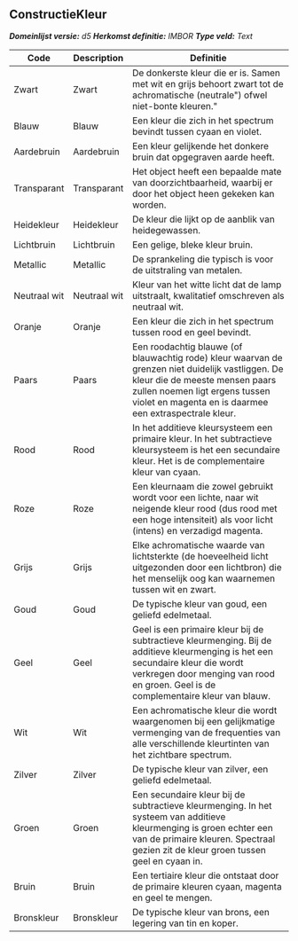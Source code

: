 ﻿## ConstructieKleur

*__Domeinlijst versie:__ d5*
*__Herkomst definitie:__ IMBOR*
*__Type veld:__ Text*

|__Code__ |__Description__ |__Definitie__	|
|	---	|	---	|   ---	| 
| Zwart | Zwart | De donkerste kleur die er is. Samen met wit en grijs behoort zwart tot de achromatische (neutrale") ofwel niet-bonte kleuren." |
| Blauw | Blauw | Een kleur die zich in het spectrum bevindt tussen cyaan en violet. |
| Aardebruin | Aardebruin | Een kleur gelijkende het donkere bruin dat opgegraven aarde heeft. |
| Transparant | Transparant | Het object heeft een bepaalde mate van doorzichtbaarheid, waarbij er door het object heen gekeken kan worden. |
| Heidekleur | Heidekleur | De kleur die lijkt op de aanblik van heidegewassen. |
| Lichtbruin | Lichtbruin | Een gelige, bleke kleur bruin. |
| Metallic | Metallic | De sprankeling die typisch is voor de uitstraling van metalen. |
| Neutraal wit | Neutraal wit | Kleur van het witte licht dat de lamp uitstraalt, kwalitatief omschreven als neutraal wit. |
| Oranje | Oranje | Een kleur die zich in het spectrum tussen rood en geel bevindt. |
| Paars | Paars | Een roodachtig blauwe (of blauwachtig rode) kleur waarvan de grenzen niet duidelijk vastliggen. De kleur die de meeste mensen paars zullen noemen ligt ergens tussen violet en magenta en is daarmee een extraspectrale kleur. |
| Rood | Rood | In het additieve kleursysteem een primaire kleur. In het subtractieve kleursysteem is het een secundaire kleur. Het is de complementaire kleur van cyaan. |
| Roze | Roze | Een kleurnaam die zowel gebruikt wordt voor een lichte, naar wit neigende kleur rood (dus rood met een hoge intensiteit) als voor licht (intens) en verzadigd magenta. |
| Grijs | Grijs | Elke achromatische waarde van lichtsterkte (de hoeveelheid licht uitgezonden door een lichtbron) die het menselijk oog kan waarnemen tussen wit en zwart. |
| Goud | Goud | De typische kleur van goud, een geliefd edelmetaal. |
| Geel | Geel | Geel is een primaire kleur bij de subtractieve kleurmenging. Bij de additieve kleurmenging is het een secundaire kleur die wordt verkregen door menging van rood en groen. Geel is de complementaire kleur van blauw. |
| Wit | Wit | Een achromatische kleur die wordt waargenomen bij een gelijkmatige vermenging van de frequenties van alle verschillende kleurtinten van het zichtbare spectrum. |
| Zilver | Zilver | De typische kleur van zilver, een geliefd edelmetaal. |
| Groen | Groen | Een secundaire kleur bij de subtractieve kleurmenging. In het systeem van additieve kleurmenging is groen echter een van de primaire kleuren. Spectraal gezien zit de kleur groen tussen geel en cyaan in. |
| Bruin | Bruin | Een tertiaire kleur die ontstaat door de primaire kleuren cyaan, magenta en geel te mengen. |
| Bronskleur | Bronskleur | De typische kleur van brons, een legering van tin en koper. |
